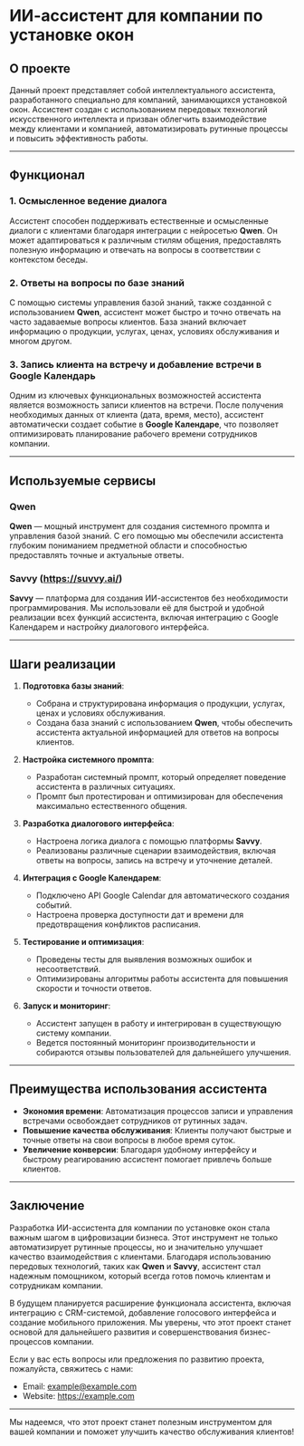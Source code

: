 # ИИ-ассистент для компании по установке окон

## О проекте

Данный проект представляет собой интеллектуального ассистента, разработанного специально для компаний, занимающихся установкой окон. Ассистент создан с использованием передовых технологий искусственного интеллекта и призван облегчить взаимодействие между клиентами и компанией, автоматизировать рутинные процессы и повысить эффективность работы.

---

## Функционал

### 1. Осмысленное ведение диалога
Ассистент способен поддерживать естественные и осмысленные диалоги с клиентами благодаря интеграции с нейросетью **Qwen**. Он может адаптироваться к различным стилям общения, предоставлять полезную информацию и отвечать на вопросы в соответствии с контекстом беседы.

### 2. Ответы на вопросы по базе знаний
С помощью системы управления базой знаний, также созданной с использованием **Qwen**, ассистент может быстро и точно отвечать на часто задаваемые вопросы клиентов. База знаний включает информацию о продукции, услугах, ценах, условиях обслуживания и многом другом.

### 3. Запись клиента на встречу и добавление встречи в Google Календарь
Одним из ключевых функциональных возможностей ассистента является возможность записи клиентов на встречи. После получения необходимых данных от клиента (дата, время, место), ассистент автоматически создает событие в **Google Календаре**, что позволяет оптимизировать планирование рабочего времени сотрудников компании.

---

## Используемые сервисы

### Qwen
**Qwen** — мощный инструмент для создания системного промпта и управления базой знаний. С его помощью мы обеспечили ассистента глубоким пониманием предметной области и способностью предоставлять точные и актуальные ответы.

### Savvy (https://suvvy.ai/)
**Savvy** — платформа для создания ИИ-ассистентов без необходимости программирования. Мы использовали её для быстрой и удобной реализации всех функций ассистента, включая интеграцию с Google Календарем и настройку диалогового интерфейса.

---

## Шаги реализации

1. **Подготовка базы знаний**:
   - Собрана и структурирована информация о продукции, услугах, ценах и условиях обслуживания.
   - Создана база знаний с использованием **Qwen**, чтобы обеспечить ассистента актуальной информацией для ответов на вопросы клиентов.

2. **Настройка системного промпта**:
   - Разработан системный промпт, который определяет поведение ассистента в различных ситуациях.
   - Промпт был протестирован и оптимизирован для обеспечения максимально естественного общения.

3. **Разработка диалогового интерфейса**:
   - Настроена логика диалога с помощью платформы **Savvy**.
   - Реализованы различные сценарии взаимодействия, включая ответы на вопросы, запись на встречу и уточнение деталей.

4. **Интеграция с Google Календарем**:
   - Подключено API Google Calendar для автоматического создания событий.
   - Настроена проверка доступности дат и времени для предотвращения конфликтов расписания.

5. **Тестирование и оптимизация**:
   - Проведены тесты для выявления возможных ошибок и несоответствий.
   - Оптимизированы алгоритмы работы ассистента для повышения скорости и точности ответов.

6. **Запуск и мониторинг**:
   - Ассистент запущен в работу и интегрирован в существующую систему компании.
   - Ведется постоянный мониторинг производительности и собираются отзывы пользователей для дальнейшего улучшения.

---

## Преимущества использования ассистента

- **Экономия времени**: Автоматизация процессов записи и управления встречами освобождает сотрудников от рутинных задач.
- **Повышение качества обслуживания**: Клиенты получают быстрые и точные ответы на свои вопросы в любое время суток.
- **Увеличение конверсии**: Благодаря удобному интерфейсу и быстрому реагированию ассистент помогает привлечь больше клиентов.

---

## Заключение

Разработка ИИ-ассистента для компании по установке окон стала важным шагом в цифровизации бизнеса. Этот инструмент не только автоматизирует рутинные процессы, но и значительно улучшает качество взаимодействия с клиентами. Благодаря использованию передовых технологий, таких как **Qwen** и **Savvy**, ассистент стал надежным помощником, который всегда готов помочь клиентам и сотрудникам компании.

В будущем планируется расширение функционала ассистента, включая интеграцию с CRM-системой, добавление голосового интерфейса и создание мобильного приложения. Мы уверены, что этот проект станет основой для дальнейшего развития и совершенствования бизнес-процессов компании.

Если у вас есть вопросы или предложения по развитию проекта, пожалуйста, свяжитесь с нами:

- Email: example@example.com
- Website: https://example.com

--- 

Мы надеемся, что этот проект станет полезным инструментом для вашей компании и поможет улучшить качество обслуживания клиентов!
